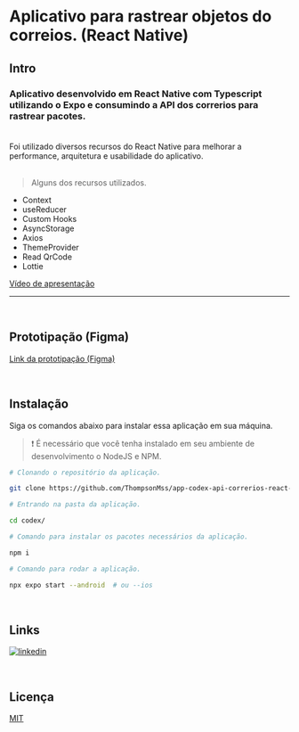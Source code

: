 # Aplicativo para rastrear objetos do correios. (React Native)

## Intro
### Aplicativo desenvolvido em React Native com Typescript utilizando o <b>Expo</b> e consumindo a API dos correrios para rastrear pacotes.<br><br>
Foi utilizado diversos recursos do React Native para melhorar a performance, arquitetura e usabilidade do aplicativo.
<br><br>
> Alguns dos recursos utilizados.

 - Context
 - useReducer
 - Custom Hooks
 - AsyncStorage
 - Axios
 - ThemeProvider
 - Read QrCode
 - Lottie

[Vídeo de apresentação](https://user-images.githubusercontent.com/30129295/188051207-2d15d75b-243f-4f67-a35b-5028143d4752.mp4)

-------------------------------------
<br>

## Prototipação (Figma)
[Link da prototipação (Figma)](https://www.figma.com/file/LtAqqEKj3FaEQjt7TZuUX5/Untitled?node-id=0%3A1)

<br>

## Instalação

Siga os comandos abaixo para instalar essa aplicação em sua máquina.

> ❗ É necessário que você tenha instalado em seu ambiente de desenvolvimento o NodeJS e NPM.

```bash
# Clonando o repositório da aplicação.

git clone https://github.com/ThompsonMss/app-codex-api-correrios-react-native codex
```

```bash
# Entrando na pasta da aplicação.

cd codex/
```

```bash
# Comando para instalar os pacotes necessários da aplicação.

npm i
```

```bash
# Comando para rodar a aplicação.

npx expo start --android  # ou --ios
```


<br>
 
## Links
[![linkedin](https://img.shields.io/badge/linkedin-0A66C2?style=for-the-badge&logo=linkedin&logoColor=white)](https://linkedin.com/in/thompson-silva)

<br>

## Licença

[MIT](https://choosealicense.com/licenses/mit/)